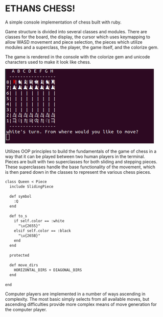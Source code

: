 # ETHANS CHESS!

A simple console implementation of chess built with ruby.

Game structure is divided into several classes and modules. There are classes for the board,
the display, the cursor which uses keymapping to allow WASD movement and piece selection,
the pieces which utilize modules and a superclass, the player, the game itself, and the colorize gem.

The game is rendered in the console with the colorize gem and unicode characters used
to make it look like chess.

![screenshot](Chess/images/ss.png)

Utilizes OOP principles to build the fundamentals of the game of chess in a way that
it can be played between two human players in the terminal. Pieces are built with two superclasses for
both sliding and stepping pieces.  These superclasses handle the base functionality of the movement,
which is then pared down in the classes to represent the various chess pieces.

```
class Queen < Piece
  include SlidingPiece

  def symbol
    :Q
  end

  def to_s
    if self.color == :white
      "\u{2655}"
    elsif self.color == :black
      "\u{265B}"
    end
  end

  protected

  def move_dirs
    HORIZONTAL_DIRS + DIAGONAL_DIRS
  end

end
```

Computer players are implemented in a number of ways ascending in complexity.  The most basic
simply selects from all available moves, but ascending difficulties provide more complex means of
move generation for the computer player.
